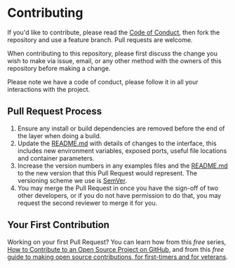 # Contributing

If you'd like to contribute, please read the [Code of Conduct][code-of-conduct], then fork the repository and use a feature branch. Pull requests are welcome.

When contributing to this repository, please first discuss the change you wish to make via issue, email, or any other method with the owners of this repository before making a change. 

Please note we have a code of conduct, please follow it in all your interactions with the project.

## Pull Request Process

1. Ensure any install or build dependencies are removed before the end of the layer when doing a build.
2. Update the [README.md][readme] with details of changes to the interface, this includes new environment variables, exposed ports, useful file locations and container parameters.
3. Increase the version numbers in any examples files and the [README.md][readme] to the new version that this Pull Request would represent. The versioning scheme we use is [SemVer][semver].
4. You may merge the Pull Request in once you have the sign-off of two other developers, or if you do not have permission to do that, you may request the second reviewer to merge it for you.

## Your First Contribution

Working on your first Pull Request? You can learn how from this *free* series, [How to Contribute to an Open Source Project on GitHub][how-to-contribute], and from this *free* [guide to making open source contributions, for first-timers and for veterans][guide-to-contributing].

[code-of-conduct]: CODE_OF_CONDUCT.md
[readme]: README.md
[semver]: http://semver.org/
[how-to-contribute]: https://egghead.io/series/how-to-contribute-to-an-open-source-project-on-github
[guide-to-contributing]: https://opensource.guide/how-to-contribute/